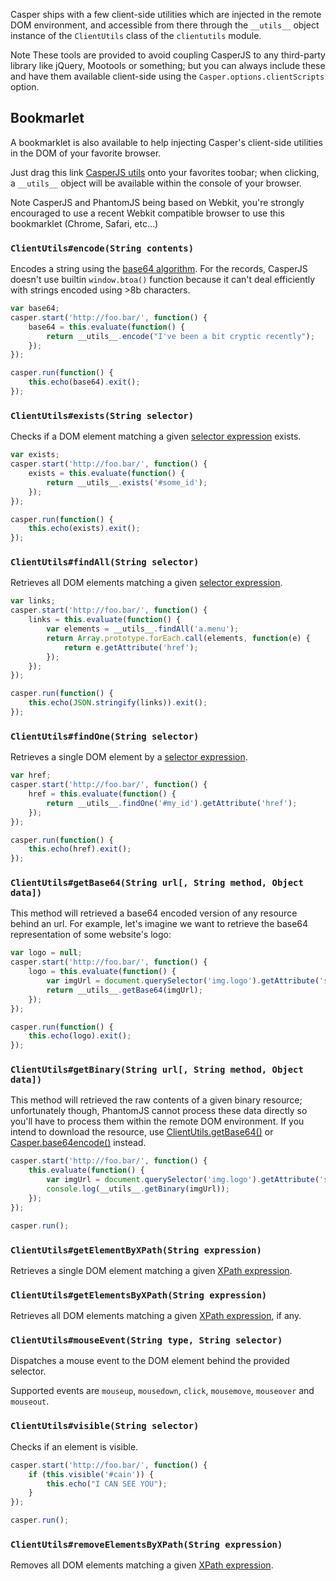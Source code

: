 Casper ships with a few client-side utilities which are injected in the
remote DOM environment, and accessible from there through the
`__utils__` object instance of the `ClientUtils` class of the
`clientutils` module.

<span class="label label-info">Note</span> These tools are provided to avoid
coupling CasperJS to any third-party library like jQuery, Mootools or
something; but you can always include these and have them available client-side
using the `Casper.options.clientScripts` option.

<h2 id="bookmarklet">Bookmarlet</h2>

A bookmarklet is also available to help injecting Casper's client-side
utilities in the DOM of your favorite browser.

Just drag this link
<span class="label label-info"><a href="javascript:void(function()%7Bif(!document.getElementById('CasperUtils'))%7Bvar%20CasperUtils=document.createElement('script');CasperUtils.id='CasperUtils';CasperUtils.src='https://raw.github.com/n1k0/casperjs/master/modules/clientutils.js';document.documentElement.appendChild(CasperUtils);%7D%7D());">CasperJS utils</a></span>
onto your favorites toobar; when clicking, a <code>\_\_utils\__</code> object will
be available within the console of your browser.

<span class="label label-info">Note</span> CasperJS and PhantomJS being based
on Webkit, you're strongly encouraged to use a recent Webkit compatible browser
to use this bookmarklet (Chrome, Safari, etc…)

<h3 id="phantom_Casper_ClientUtils_encode"><code>ClientUtils#encode(String contents)</code></h3>

Encodes a string using the [base64
algorithm](http://en.wikipedia.org/wiki/Base64). For the records,
CasperJS doesn't use builtin `window.btoa()` function because it can't
deal efficiently with strings encoded using \>8b characters.

```javascript
var base64;
casper.start('http://foo.bar/', function() {
    base64 = this.evaluate(function() {
        return __utils__.encode("I've been a bit cryptic recently");
    });
});

casper.run(function() {
    this.echo(base64).exit();
});
```

<h3 id="phantom_Casper_ClientUtils_exists"><code>ClientUtils#exists(String selector)</code></h3>

Checks if a DOM element matching a given [selector expression](#selectors) exists.

```javascript
var exists;
casper.start('http://foo.bar/', function() {
    exists = this.evaluate(function() {
        return __utils__.exists('#some_id');
    });
});

casper.run(function() {
    this.echo(exists).exit();
});
```

<h3 id="phantom_Casper_ClientUtils_findAll"><code>ClientUtils#findAll(String selector)</code></h3>

Retrieves all DOM elements matching a given [selector expression](#selectors).

```javascript
var links;
casper.start('http://foo.bar/', function() {
    links = this.evaluate(function() {
        var elements = __utils__.findAll('a.menu');
        return Array.prototype.forEach.call(elements, function(e) {
            return e.getAttribute('href');
        });
    });
});

casper.run(function() {
    this.echo(JSON.stringify(links)).exit();
});
```

<h3 id="phantom_Casper_ClientUtils_findOne"><code>ClientUtils#findOne(String selector)</code></h3>

Retrieves a single DOM element by a [selector expression](#selectors).

```javascript
var href;
casper.start('http://foo.bar/', function() {
    href = this.evaluate(function() {
        return __utils__.findOne('#my_id').getAttribute('href');
    });
});

casper.run(function() {
    this.echo(href).exit();
});
```

<h3 id="phantom_Casper_ClientUtils_getBase64"><code>ClientUtils#getBase64(String url[, String method, Object data])</code></h3>

This method will retrieved a base64 encoded version of any resource
behind an url. For example, let's imagine we want to retrieve the base64
representation of some website's logo:

```javascript
var logo = null;
casper.start('http://foo.bar/', function() {
    logo = this.evaluate(function() {
        var imgUrl = document.querySelector('img.logo').getAttribute('src');
        return __utils__.getBase64(imgUrl);
    });
});

casper.run(function() {
    this.echo(logo).exit();
});
```

<h3 id="phantom_Casper_ClientUtils_getBinary"><code>ClientUtils#getBinary(String url[, String method, Object data])</code></h3>

This method will retrieved the raw contents of a given binary resource;
unfortunately though, PhantomJS cannot process these data directly so
you'll have to process them within the remote DOM environment. If you
intend to download the resource, use
[ClientUtils.getBase64()](#phantom_Casper_ClientUtils_getBase64) or
[Casper.base64encode()](#phantom_Casper_base64encode) instead.

```javascript
casper.start('http://foo.bar/', function() {
    this.evaluate(function() {
        var imgUrl = document.querySelector('img.logo').getAttribute('src');
        console.log(__utils__.getBinary(imgUrl));
    });
});

casper.run();
```

<h3 id="phantom_Casper_ClientUtils_getElementByXPath"><code>ClientUtils#getElementByXPath(String expression)</code></h3>

Retrieves a single DOM element matching a given [XPath expression](http://www.w3.org/TR/xpath/).

<h3 id="phantom_Casper_ClientUtils_getElementsByXPath"><code>ClientUtils#getElementsByXPath(String expression)</code></h3>

Retrieves all DOM elements matching a given [XPath expression](http://www.w3.org/TR/xpath/), if any.

<h3 id="phantom_Casper_ClientUtils_mouseEvent"><code>ClientUtils#mouseEvent(String type, String selector)</code></h3>

Dispatches a mouse event to the DOM element behind the provided selector.

Supported events are `mouseup`, `mousedown`, `click`, `mousemove`, `mouseover` and `mouseout`.

<h3 id="phantom_Casper_ClientUtils_visible"><code>ClientUtils#visible(String selector)</code></h3>

Checks if an element is visible.

```javascript
casper.start('http://foo.bar/', function() {
    if (this.visible('#cain')) {
        this.echo("I CAN SEE YOU");
    }
});

casper.run();
```

<h3 id="phantom_Casper_ClientUtils_removeElementsByXPath"><code>ClientUtils#removeElementsByXPath(String expression)</code></h3>

Removes all DOM elements matching a given [XPath expression](http://www.w3.org/TR/xpath/).
